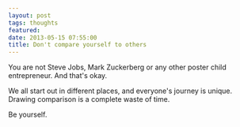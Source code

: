 ```yaml
---
layout: post
tags: thoughts
featured:
date: 2013-05-15 07:55:00
title: Don't compare yourself to others
---
```

You are not Steve Jobs, Mark Zuckerberg or any other poster child entrepreneur. And that's okay.

We all start out in different places, and everyone's journey is unique. Drawing comparison is a complete waste of time.

Be yourself.